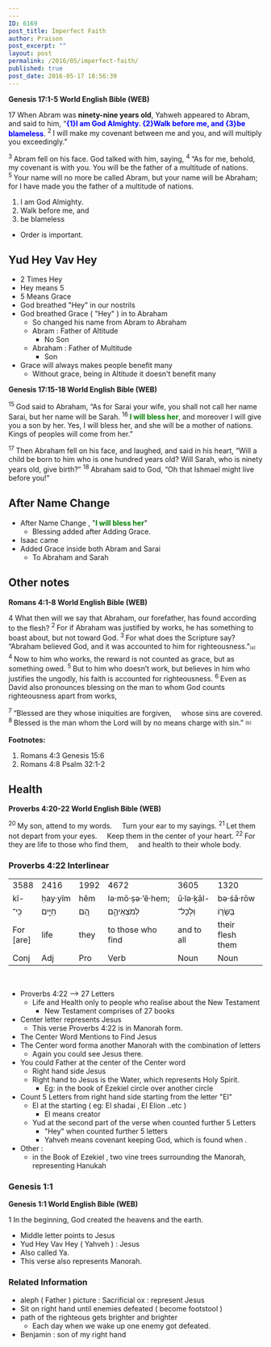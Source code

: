 ```yaml
---
---
ID: 6169
post_title: Imperfect Faith
author: Praison
post_excerpt: ""
layout: post
permalink: /2016/05/imperfect-faith/
published: true
post_date: 2016-05-17 18:56:39
---
```

<strong><span class="passage-display-bcv">Genesis 17:1-5
</span><span class="passage-display-version">World English Bible (WEB)
</span></strong>
<p class="chapter-2"><span id="en-WEB-399" class="text Gen-17-1"><span class="chapternum">17 </span>When Abram was <strong>ninety-nine years old</strong>, Yahweh appeared to Abram, and said to him, “<span style="color: #0000ff;"><strong>{1}I am God Almighty. {2}Walk before me, and {3}be blameless</strong></span>. </span><span id="en-WEB-400" class="text Gen-17-2"><sup class="versenum">2 </sup>I will make my covenant between me and you, and will multiply you exceedingly.”</span></p>
<span id="en-WEB-401" class="text Gen-17-3"><sup class="versenum">3 </sup>Abram fell on his face. God talked with him, saying, </span><span id="en-WEB-402" class="text Gen-17-4"><sup class="versenum">4 </sup>“As for me, behold, my covenant is with you. You will be the father of a multitude of nations. </span><span id="en-WEB-403" class="text Gen-17-5"><sup class="versenum">5 </sup>Your name will no more be called Abram, but your name will be Abraham; for I have made you the father of a multitude of nations.</span>
<ol>
 	<li>I am God Almighty.</li>
 	<li>Walk before me, and</li>
 	<li>be blameless</li>
</ol>
<ul>
 	<li>Order is important.</li>
</ul>
<h2 class="line"><strong>Yud Hey Vav Hey</strong></h2>
<ul>
 	<li>2 Times Hey</li>
 	<li>Hey means 5</li>
 	<li>5 Means Grace</li>
 	<li>God breathed "Hey" in our nostrils</li>
 	<li>God breathed Grace ( "Hey" ) in to Abraham
<ul>
 	<li>So changed his name from Abram to Abraham</li>
 	<li>Abram : Father of Altitude
<ul>
 	<li>No Son</li>
</ul>
</li>
 	<li>Abraham : Father of Multitude
<ul>
 	<li>Son</li>
</ul>
</li>
</ul>
</li>
 	<li>Grace will always makes people benefit many
<ul>
 	<li>Without grace, being in Altitude it doesn't benefit many</li>
</ul>
</li>
</ul>
<strong><span class="passage-display-bcv">Genesis 17:15-18
</span><span class="passage-display-version">World English Bible (WEB)</span></strong>

<span id="en-WEB-413" class="text Gen-17-15"><sup class="versenum">15 </sup>God said to Abraham, “As for Sarai your wife, you shall not call her name Sarai, but her name will be Sarah. </span><span id="en-WEB-414" class="text Gen-17-16"><sup class="versenum">16 </sup><span style="color: #008000;"><strong>I will bless her</strong></span>, and moreover I will give you a son by her. Yes, I will bless her, and she will be a mother of nations. Kings of peoples will come from her.”</span>

<span id="en-WEB-415" class="text Gen-17-17"><sup class="versenum">17 </sup>Then Abraham fell on his face, and laughed, and said in his heart, “Will a child be born to him who is one hundred years old? Will Sarah, who is ninety years old, give birth?” </span><span id="en-WEB-416" class="text Gen-17-18"><sup class="versenum">18 </sup>Abraham said to God, “Oh that Ishmael might live before you!”</span>
<h2><strong>After Name Change</strong></h2>
<ul>
 	<li>After Name Change , "<span style="color: #008000;"><strong>I will bless her</strong></span>"
<ul>
 	<li>Blessing added after Adding Grace.</li>
</ul>
</li>
 	<li>Isaac came</li>
 	<li>Added Grace inside both Abram and Sarai
<ul>
 	<li>To Abraham and Sarah</li>
</ul>
</li>
</ul>
<h2><strong>Other notes</strong></h2>
<strong><span class="passage-display-bcv">Romans 4:1-8
</span><span class="passage-display-version">World English Bible (WEB)</span></strong>
<p class="chapter-1"><span id="en-WEB-28024" class="text Rom-4-1"><span class="chapternum">4 </span>What then will we say that Abraham, our forefather, has found according to the flesh? </span><span id="en-WEB-28025" class="text Rom-4-2"><sup class="versenum">2 </sup>For if Abraham was justified by works, he has something to boast about, but not toward God. </span><span id="en-WEB-28026" class="text Rom-4-3"><sup class="versenum">3 </sup>For what does the Scripture say? “Abraham believed God, and it was accounted to him for righteousness.”<sup class="footnote" style="box-sizing: border-box; font-size: 0.625em; line-height: 22px; position: relative; vertical-align: top; top: 0px;" data-fn="#fen-WEB-28026a" data-link="[&lt;a href=&quot;#fen-WEB-28026a&quot; title=&quot;See footnote a&quot;&gt;a&lt;/a&gt;]">[a]</sup> </span><span id="en-WEB-28027" class="text Rom-4-4"><sup class="versenum">4 </sup>Now to him who works, the reward is not counted as grace, but as something owed. </span><span id="en-WEB-28028" class="text Rom-4-5"><sup class="versenum">5 </sup>But to him who doesn’t work, but believes in him who justifies the ungodly, his faith is accounted for righteousness. </span><span id="en-WEB-28029" class="text Rom-4-6"><sup class="versenum">6 </sup>Even as David also pronounces blessing on the man to whom God counts righteousness apart from works,</span></p>

<div class="poetry">
<p class="line"><span id="en-WEB-28030" class="text Rom-4-7"><sup class="versenum">7 </sup>“Blessed are they whose iniquities are forgiven,</span>
<span class="indent-1"><span class="indent-1-breaks">    </span><span class="text Rom-4-7">whose sins are covered.</span></span>
<span id="en-WEB-28031" class="text Rom-4-8"><sup class="versenum">8 </sup>Blessed is the man whom the Lord will by no means charge with sin.” <sup class="footnote" style="box-sizing: border-box; font-size: 0.625em; line-height: 22px; position: relative; vertical-align: top; top: 0px;" data-fn="#fen-WEB-28031b" data-link="[&lt;a href=&quot;#fen-WEB-28031b&quot; title=&quot;See footnote b&quot;&gt;b&lt;/a&gt;]">[b]</sup></span></p>

</div>
<div class="footnotes">

<strong>Footnotes:</strong>
<ol>
 	<li id="fen-WEB-28026a">Romans 4:3 <span class="footnote-text">Genesis 15:6</span></li>
 	<li id="fen-WEB-28031b">Romans 4:8 <span class="footnote-text">Psalm 32:1-2</span></li>
</ol>
<h2><strong>Health</strong></h2>
<strong><span class="passage-display-bcv">Proverbs 4:20-22
</span><span class="passage-display-version">World English Bible (WEB)</span></strong>
<div class="poetry top-1">
<p class="line"><span id="en-WEB-16511" class="text Prov-4-20"><sup class="versenum">20 </sup>My son, attend to my words.</span>
<span class="indent-1"><span class="indent-1-breaks">    </span><span class="text Prov-4-20">Turn your ear to my sayings.</span></span>
<span id="en-WEB-16512" class="text Prov-4-21"><sup class="versenum">21 </sup>Let them not depart from your eyes.</span>
<span class="indent-1"><span class="indent-1-breaks">    </span><span class="text Prov-4-21">Keep them in the center of your heart.</span></span>
<span id="en-WEB-16513" class="text Prov-4-22"><sup class="versenum">22 </sup>For they are life to those who find them,</span>
<span class="indent-1"><span class="indent-1-breaks">    </span><span class="text Prov-4-22">and health to their whole body.</span></span></p>

</div>
<h3><strong>Proverbs 4:22 Interlinear</strong></h3>
<table width="474">
<tbody>
<tr>
<td width="90">3588</td>
<td width="64">2416</td>
<td width="64">1992</td>
<td width="64">4672</td>
<td width="64">3605</td>
<td width="64">1320</td>
<td width="64">4832</td>
</tr>
<tr>
<td>kî-</td>
<td>ḥay·yîm</td>
<td>hêm</td>
<td>lə·mō·ṣə·’ê·hem;</td>
<td>ū·lə·ḵāl-</td>
<td>bə·śā·rōw</td>
<td>mar·pê.</td>
</tr>
<tr>
<td>כִּֽי־</td>
<td>חַיִּ֣ים</td>
<td>הֵ֭ם</td>
<td>לְמֹצְאֵיהֶ֑ם</td>
<td>וּֽלְכָל־</td>
<td>בְּשָׂר֥וֹ</td>
<td>מַרְפֵּֽא׃</td>
</tr>
<tr>
<td>For [are]</td>
<td>life</td>
<td>they</td>
<td>to those who find</td>
<td>and to all</td>
<td>their flesh them</td>
<td>and health</td>
</tr>
<tr>
<td>Conj</td>
<td>Adj</td>
<td>Pro</td>
<td>Verb</td>
<td>Noun</td>
<td>Noun</td>
<td>Noun</td>
</tr>
</tbody>
</table>
</div>
&nbsp;
<ul>
 	<li>Proverbs 4:22 --&gt; 27 Letters
<ul>
 	<li>Life and Health only to people who realise about the New Testament
<ul>
 	<li>New Testament comprises of 27 books</li>
</ul>
</li>
</ul>
</li>
 	<li>Center letter represents Jesus
<ul>
 	<li>This verse Proverbs 4:22 is in Manorah form.</li>
</ul>
</li>
 	<li>The Center Word Mentions to Find Jesus</li>
 	<li>The Center word forma another Manorah with the combination of letters
<ul>
 	<li>Again you could see Jesus there.</li>
</ul>
</li>
 	<li>You could Father at the center of the Center word
<ul>
 	<li>Right hand side Jesus</li>
 	<li>Right hand to Jesus is the Water, which represents Holy Spirit.
<ul>
 	<li>Eg: in the book of Ezekiel circle over another circle</li>
</ul>
</li>
</ul>
</li>
 	<li>Count 5 Letters from right hand side starting from the letter "El"
<ul>
 	<li>El at the starting ( eg: El shadai , El Elion ..etc )
<ul>
 	<li>El means creator</li>
</ul>
</li>
 	<li>Yud at the second part of the verse when counted further 5 Letters
<ul>
 	<li>"Hey" when counted further 5 letters</li>
 	<li>Yahveh means covenant keeping God, which is found when .</li>
</ul>
</li>
</ul>
</li>
 	<li>Other :
<ul>
 	<li>in the Book of Ezekiel , two vine trees surrounding the Manorah, representing Hanukah</li>
</ul>
</li>
</ul>
<h3><strong><span class="passage-display-bcv">Genesis 1:1</span></strong></h3>
<strong><span class="passage-display-bcv">Genesis 1:1
</span><span class="passage-display-version">World English Bible (WEB)</span></strong>
<p class="chapter-1"><span id="en-WEB-1" class="text Gen-1-1"><span class="chapternum">1 </span>In the beginning, God created the heavens and the earth.</span></p>

<ul>
 	<li class="chapter-1">Middle letter points to Jesus</li>
 	<li class="chapter-1">Yud Hey Vav Hey ( Yahveh ) : Jesus</li>
 	<li class="chapter-1">Also called Ya.</li>
 	<li class="chapter-1">This verse also represents Manorah.</li>
</ul>
<div class="footnotes">
<h3><strong>Related Information</strong></h3>
<ul>
 	<li class="line">aleph ( Father ) picture : Sacrificial ox : represent Jesus</li>
 	<li class="line">Sit on right hand until enemies defeated ( become footstool )</li>
 	<li class="line">path of the righteous gets brighter and brighter
<ul>
 	<li class="line">Each day when we wake up one enemy got defeated.</li>
</ul>
</li>
 	<li>Benjamin : son of my right hand</li>
</ul>
<h3></h3>
</div>